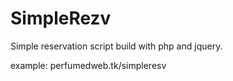 SimpleRezv
==========

Simple reservation script build with php and jquery.

example: perfumedweb.tk/simpleresv
